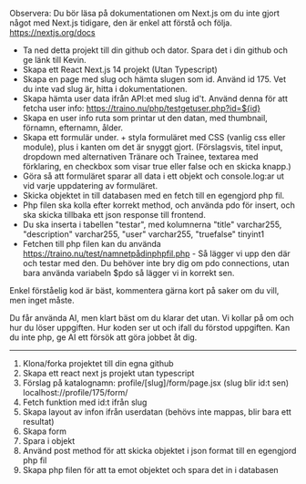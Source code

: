 Observera: Du bör läsa på dokumentationen om Next.js
om du inte gjort något med Next.js tidigare, den är enkel att förstå och följa.
https://nextjs.org/docs

-   Ta ned detta projekt till din github och dator. Spara det i din github och ge länk till Kevin.
-   Skapa ett React Next.js 14 projekt (Utan Typescript)
-   Skapa en page med slug och hämta slugen som id. Använd id 175. Vet du inte vad slug är, hitta i dokumentationen.
-   Skapa hämta user data ifrån API:et med slug id't. Använd denna för att fetcha user info: https://traino.nu/php/testgetuser.php?id=${id}
-   Skapa en user info ruta som printar ut den datan, med thumbnail, förnamn, efternamn, ålder.
-   Skapa ett formulär under. + styla formuläret med CSS (vanlig css eller module), plus i kanten om det är snyggt gjort. (Förslagsvis, titel input, dropdown med alternativen Tränare och Trainee, textarea med förklaring, en checkbox som visar true eller false och en skicka knapp.)
-   Göra så att formuläret sparar all data i ett objekt och console.log:ar ut vid varje uppdatering av formuläret.
-   Skicka objektet in till databasen med en fetch till en egengjord php fil.
-   Php filen ska kolla efter korrekt method, och använda pdo för insert, och ska skicka tillbaka ett json response till frontend.
-   Du ska inserta i tabellen "testar", med kolumnerna "title" varchar255, "description" varchar255, "user" varchar255, "truefalse" tinyint1
-   Fetchen till php filen kan du använda https://traino.nu/test/namnetpådinphpfil.php - Så lägger vi upp den där och testar med den. Du behöver inte bry dig om pdo connections, utan bara använda variabeln $pdo så lägger vi in korrekt sen.

Enkel förståelig kod är bäst, kommentera gärna kort på saker om du vill, men inget måste.

Du får använda AI, men klart bäst om du klarar det utan. Vi kollar på om och hur du löser uppgiften. Hur koden ser ut och ifall du förstod uppgiften. Kan du inte php, ge AI ett försök att göra jobbet åt dig.

---

1. Klona/forka projektet till din egna github
2. Skapa ett react next js projekt utan typescript
3. Förslag på katalognamn: profile/[slug]/form/page.jsx (slug blir id:t sen) localhost://profile/175/form/
4. Fetch funktion med id:t ifrån slug
5. Skapa layout av infon ifrån userdatan (behövs inte mappas, blir bara ett resultat)
6. Skapa form
7. Spara i objekt
8. Använd post method för att skicka objektet i json format till en egengjord php fil
9. Skapa php filen för att ta emot objektet och spara det in i databasen
